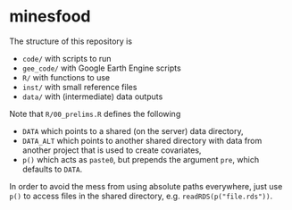 # minesfood

The structure of this repository is

- `code/` with scripts to run
- `gee_code/` with Google Earth Engine scripts
- `R/` with functions to use
- `inst/` with small reference files
- `data/` with (intermediate) data outputs

Note that `R/00_prelims.R` defines the following

- `DATA` which points to a shared (on the server) data directory,
- `DATA_ALT` which points to another shared directory with data from another project that is used to create covariates,
- `p()` which acts as `paste0`, but prepends the argument `pre`, which defaults to `DATA`.

In order to avoid the mess from using absolute paths everywhere, just use `p()` to access files in the shared directory, e.g. `readRDS(p("file.rds"))`.
